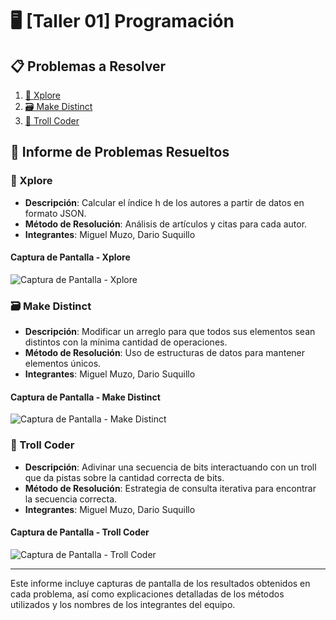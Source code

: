 # 🖥️ [Taller 01] Programación

## 📋 Problemas a Resolver

1. [🧭 Xplore](https://csacademy.com/ieeextreme-practice/task/xplore/)
2. [🗃️ Make Distinct](https://csacademy.com/ieeextreme-practice/task/make-distinct/)
3. [🧩 Troll Coder](https://csacademy.com/ieeextreme-practice/task/troll-coder/)

## 📄 Informe de Problemas Resueltos

### 🧭 Xplore

- **Descripción**: Calcular el índice h de los autores a partir de datos en formato JSON.
- **Método de Resolución**: Análisis de artículos y citas para cada autor.
- **Integrantes**: Miguel Muzo, Dario Suquillo

#### Captura de Pantalla - Xplore

![Captura de Pantalla - Xplore](ruta/a/tu/captura_de_ejemplo_xplore.png)

### 🗃️ Make Distinct

- **Descripción**: Modificar un arreglo para que todos sus elementos sean distintos con la mínima cantidad de operaciones.
- **Método de Resolución**: Uso de estructuras de datos para mantener elementos únicos.
- **Integrantes**: Miguel Muzo, Dario Suquillo

#### Captura de Pantalla - Make Distinct

![Captura de Pantalla - Make Distinct](ruta/a/tu/captura_de_ejemplo_make_distinct.png)

### 🧩 Troll Coder

- **Descripción**: Adivinar una secuencia de bits interactuando con un troll que da pistas sobre la cantidad correcta de bits.
- **Método de Resolución**: Estrategia de consulta iterativa para encontrar la secuencia correcta.
- **Integrantes**: Miguel Muzo, Dario Suquillo

#### Captura de Pantalla - Troll Coder

![Captura de Pantalla - Troll Coder](ruta/a/tu/captura_de_ejemplo_troll_coder.png)

---

Este informe incluye capturas de pantalla de los resultados obtenidos en cada problema, así como explicaciones detalladas de los métodos utilizados y los nombres de los integrantes del equipo.
